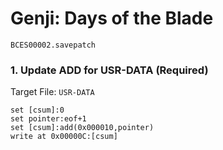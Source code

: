 # Genji: Days of the Blade 

`BCES00002.savepatch`

### 1. Update ADD for USR-DATA (Required)

Target File: `USR-DATA`

```
set [csum]:0
set pointer:eof+1
set [csum]:add(0x000010,pointer)
write at 0x00000C:[csum]
```

